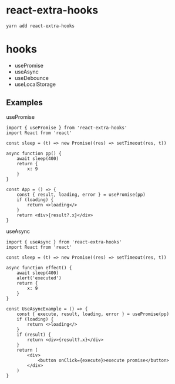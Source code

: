 # react-extra-hooks

`yarn add react-extra-hooks`

# hooks

-   usePromise
-   useAsync
-   useDebounce
-   useLocalStorage

## Examples

usePromise

```tsx
import { usePromise } from 'react-extra-hooks'
import React from 'react'

const sleep = (t) => new Promise((res) => setTimeout(res, t))

async function pp() {
    await sleep(400)
    return {
        x: 9
    }
}

const App = () => {
    const { result, loading, error } = usePromise(pp)
    if (loading) {
        return <>loading</>
    }
    return <div>{result?.x}</div>
}
```

useAsync

```tsx
import { useAsync } from 'react-extra-hooks'
import React from 'react'

const sleep = (t) => new Promise((res) => setTimeout(res, t))

async function effect() {
    await sleep(400)
    alert('executed')
    return {
        x: 9
    }
}

const UseAsyncExample = () => {
    const { execute, result, loading, error } = usePromise(pp)
    if (loading) {
        return <>loading</>
    }
    if (result) {
        return <div>{result?.x}</div>
    }
    return (
        <div>
            <button onClick={execute}>execute promise</button>
        </div>
    )
}
```
